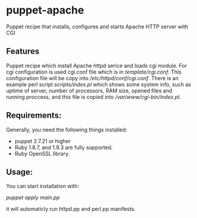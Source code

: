 puppet-apache
=============

Puppet recipe that installs, configures and starts Apache HTTP server with CGI

## Features ##

Puppet recipe which install Apache httpd serice and loads cgi module. 
For cgi configuration is used cgi.conf file which is in *template/cgi.conf*.
This configuration file will be copy into */etc/httpd/conf/cgi.conf*.
There is an example perl script  *scripts/index.pl* which shows some system info,
such as uptime of server, number of processors, RAM size, opened files and running proccess,
and this file is copied into */var/www/cgi-bin/index.pl*.

## Requirements: ##
Generally, you need the following things installed:

* puppet 2.7.21 or higher
* Ruby 1.8.7, and 1.9.3 are fully supported.
* Ruby OpenSSL library.

## Usage: ##

You can start installation with:

*puppet apply main.pp*

it will automaticly run httpd.pp and perl.pp manifests.


